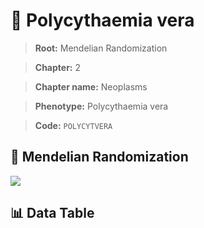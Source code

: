 # 🧪 Polycythaemia vera

> **Root:** Mendelian Randomization

> **Chapter:** 2  

> **Chapter name:** Neoplasms

> **Phenotype:** Polycythaemia vera  

> **Code:** `POLYCYTVERA`

## 🧬 Mendelian Randomization  

<img src="/MR/Figures/Forward/POLYCYTVERA.png"/>

## 📊 Data Table

<CsvTableMRF src="/MR_Data/Forward/POLYCYTVERA.csv"/>
